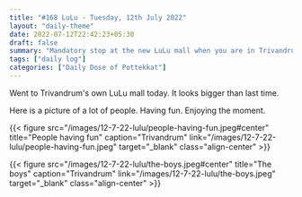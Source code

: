 ```yaml
---
title: "#168 LuLu - Tuesday, 12th July 2022"
layout: "daily-theme"
date: 2022-07-12T22:42:23+05:30
draft: false
summary: "Mandatory stop at the new LuLu mall when you are in Trivandrum."
tags: ["daily log"]
categories: ["Daily Dose of Pottekkat"]
---
```


Went to Trivandrum's own LuLu mall today. It looks bigger than last time.

Here is a picture of a lot of people. Having fun. Enjoying the moment.

{{< figure src="/images/12-7-22-lulu/people-having-fun.jpeg#center" title="People having fun" caption="Trivandrum" link="/images/12-7-22-lulu/people-having-fun.jpeg" target="_blank" class="align-center" >}}

{{< figure src="/images/12-7-22-lulu/the-boys.jpeg#center" title="The boys" caption="Trivandrum" link="/images/12-7-22-lulu/the-boys.jpeg" target="_blank" class="align-center" >}}
